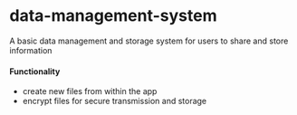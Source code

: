 # data-management-system

A basic data management and storage system for users to share and store information
#### Functionality
- create new files from within the app
- encrypt files for secure transmission and storage



